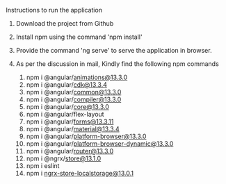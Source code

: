 Instructions to run the application
1. Download the project from Github
2. Install npm using the command 'npm install'
3. Provide the command 'ng serve' to serve the application in browser.

4. As per the discussion in mail, Kindly find the following npm commands
    1) npm i @angular/animations@13.3.0
    2) npm i @angular/cdk@13.3.4
    3) npm i @angular/common@13.3.0
    4) npm i @angular/compiler@13.3.0
    5) npm i @angular/core@13.3.0
    6) npm i @angular/flex-layout
    7) npm i @angular/forms@13.3.11
    8) npm i @angular/material@13.3.4
    9) npm i @angular/platform-browser@13.3.0
    10) npm i @angular/platform-browser-dynamic@13.3.0
    11) npm i @angular/router@13.3.0
    12) npm i @ngrx/store@13.1.0
    13) npm i eslint
    14) npm i ngrx-store-localstorage@13.0.1

